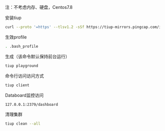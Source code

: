 注：不考虑内存、硬盘，Centos7.8

安装tiup

```bash
curl --proto '=https' --tlsv1.2 -sSf https://tiup-mirrors.pingcap.com/install.sh | sh
```

生效profile

```bash
. .bash_profile
```

生成（该命令默认保持前台运行）

```bash
tiup playground
```

命令行访问访问方式

```bash
tiup client
```

Databoard监控访问

```bash
127.0.0.1:2379/dashboard
```

清理集群

```bash
tiup clean --all
```